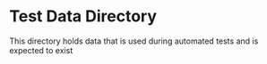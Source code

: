 # Test Data Directory

This directory holds data that is used during automated tests and is expected to exist